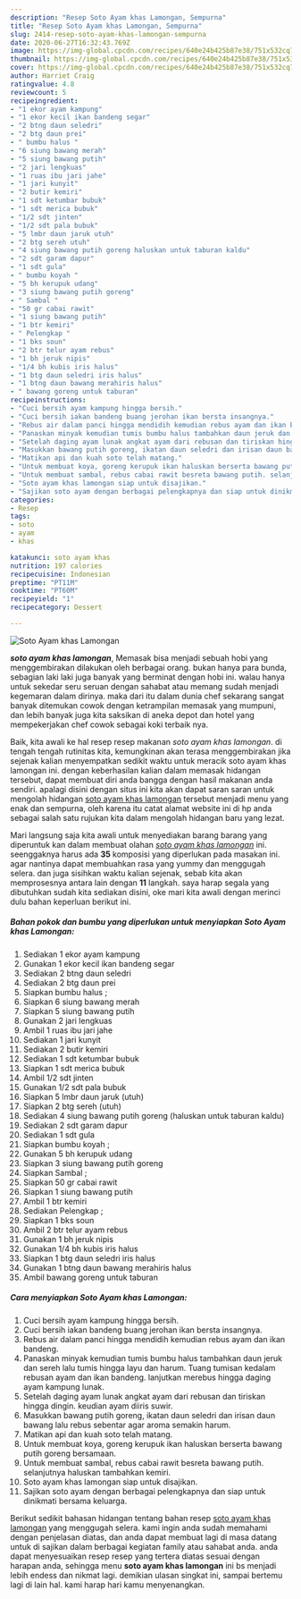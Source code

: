 ```yaml
---
description: "Resep Soto Ayam khas Lamongan, Sempurna"
title: "Resep Soto Ayam khas Lamongan, Sempurna"
slug: 2414-resep-soto-ayam-khas-lamongan-sempurna
date: 2020-06-27T16:32:43.769Z
image: https://img-global.cpcdn.com/recipes/640e24b425b87e38/751x532cq70/soto-ayam-khas-lamongan-foto-resep-utama.jpg
thumbnail: https://img-global.cpcdn.com/recipes/640e24b425b87e38/751x532cq70/soto-ayam-khas-lamongan-foto-resep-utama.jpg
cover: https://img-global.cpcdn.com/recipes/640e24b425b87e38/751x532cq70/soto-ayam-khas-lamongan-foto-resep-utama.jpg
author: Harriet Craig
ratingvalue: 4.8
reviewcount: 5
recipeingredient:
- "1 ekor ayam kampung"
- "1 ekor kecil ikan bandeng segar"
- "2 btng daun seledri"
- "2 btg daun prei"
- " bumbu halus "
- "6 siung bawang merah"
- "5 siung bawang putih"
- "2 jari lengkuas"
- "1 ruas ibu jari jahe"
- "1 jari kunyit"
- "2 butir kemiri"
- "1 sdt ketumbar bubuk"
- "1 sdt merica bubuk"
- "1/2 sdt jinten"
- "1/2 sdt pala bubuk"
- "5 lmbr daun jaruk utuh"
- "2 btg sereh utuh"
- "4 siung bawang putih goreng haluskan untuk taburan kaldu"
- "2 sdt garam dapur"
- "1 sdt gula"
- " bumbu koyah "
- "5 bh kerupuk udang"
- "3 siung bawang putih goreng"
- " Sambal "
- "50 gr cabai rawit"
- "1 siung bawang putih"
- "1 btr kemiri"
- " Pelengkap "
- "1 bks soun"
- "2 btr telur ayam rebus"
- "1 bh jeruk nipis"
- "1/4 bh kubis iris halus"
- "1 btg daun seledri iris halus"
- "1 btng daun bawang merahiris halus"
- " bawang goreng untuk taburan"
recipeinstructions:
- "Cuci bersih ayam kampung hingga bersih."
- "Cuci bersih iakan bandeng buang jerohan ikan bersta insangnya."
- "Rebus air dalam panci hingga mendidih kemudian rebus ayam dan ikan bandeng."
- "Panaskan minyak kemudian tumis bumbu halus tambahkan daun jeruk dan sereh lalu tumis hingga layu dan harum. Tuang tumisan kedalam rebusan ayam dan ikan bandeng. lanjutkan merebus hingga daging ayam kampung lunak."
- "Setelah daging ayam lunak angkat ayam dari rebusan dan tiriskan hingga dingin. keudian ayam diiris suwir."
- "Masukkan bawang putih goreng, ikatan daun seledri dan irisan daun bawang lalu rebus sebentar agar aroma semakin harum."
- "Matikan api dan kuah soto telah matang."
- "Untuk membuat koya, goreng kerupuk ikan haluskan berserta bawang putih goreng bersamaan."
- "Untuk membuat sambal, rebus cabai rawit besreta bawang putih. selanjutnya haluskan tambahkan kemiri."
- "Soto ayam khas lamongan siap untuk disajikan."
- "Sajikan soto ayam dengan berbagai pelengkapnya dan siap untuk dinikmati bersama keluarga."
categories:
- Resep
tags:
- soto
- ayam
- khas

katakunci: soto ayam khas 
nutrition: 197 calories
recipecuisine: Indonesian
preptime: "PT11M"
cooktime: "PT60M"
recipeyield: "1"
recipecategory: Dessert

---
```



![Soto Ayam khas Lamongan](https://img-global.cpcdn.com/recipes/640e24b425b87e38/751x532cq70/soto-ayam-khas-lamongan-foto-resep-utama.jpg)

<b><i>soto ayam khas lamongan</i></b>, Memasak bisa menjadi sebuah hobi yang menggembirakan dilakukan oleh berbagai orang. bukan hanya para bunda, sebagian laki laki juga banyak yang berminat dengan hobi ini. walau hanya untuk sekedar seru seruan dengan sahabat atau memang sudah menjadi kegemaran dalam dirinya. maka dari itu dalam dunia chef sekarang sangat banyak ditemukan cowok dengan ketrampilan memasak yang mumpuni, dan lebih banyak juga kita saksikan di aneka depot dan hotel yang mempekerjakan chef cowok sebagai koki terbaik nya.



Baik, kita awali ke hal resep resep makanan <i>soto ayam khas lamongan</i>. di tengah tengah rutinitas kita, kemungkinan akan terasa menggembirakan jika sejenak kalian menyempatkan sedikit waktu untuk meracik soto ayam khas lamongan ini. dengan keberhasilan kalian dalam memasak hidangan tersebut, dapat membuat diri anda bangga dengan hasil makanan anda sendiri. apalagi disini dengan situs ini kita akan dapat saran saran untuk mengolah hidangan <u>soto ayam khas lamongan</u> tersebut menjadi menu yang enak dan sempurna, oleh karena itu catat alamat website ini di hp anda sebagai salah satu rujukan kita dalam mengolah hidangan baru yang lezat.


Mari langsung saja kita awali untuk menyediakan barang barang yang diperuntuk kan dalam membuat olahan <u><i>soto ayam khas lamongan</i></u> ini. seenggaknya harus ada <b>35</b> komposisi yang diperlukan pada masakan ini. agar nantinya dapat membuahkan rasa yang yummy dan menggugah selera. dan juga sisihkan waktu kalian sejenak, sebab kita akan memprosesnya antara lain dengan <b>11</b> langkah. saya harap segala yang dibutuhkan sudah kita sediakan disini, oke mari kita awali dengan merinci dulu bahan keperluan berikut ini.

<!--inarticleads1-->

##### Bahan pokok dan bumbu yang diperlukan untuk menyiapkan Soto Ayam khas Lamongan:

1. Sediakan 1 ekor ayam kampung
1. Gunakan 1 ekor kecil ikan bandeng segar
1. Sediakan 2 btng daun seledri
1. Sediakan 2 btg daun prei
1. Siapkan  bumbu halus ;
1. Siapkan 6 siung bawang merah
1. Siapkan 5 siung bawang putih
1. Gunakan 2 jari lengkuas
1. Ambil 1 ruas ibu jari jahe
1. Sediakan 1 jari kunyit
1. Sediakan 2 butir kemiri
1. Sediakan 1 sdt ketumbar bubuk
1. Siapkan 1 sdt merica bubuk
1. Ambil 1/2 sdt jinten
1. Gunakan 1/2 sdt pala bubuk
1. Siapkan 5 lmbr daun jaruk (utuh)
1. Siapkan 2 btg sereh (utuh)
1. Sediakan 4 siung bawang putih goreng (haluskan untuk taburan kaldu)
1. Sediakan 2 sdt garam dapur
1. Sediakan 1 sdt gula
1. Siapkan  bumbu koyah ;
1. Gunakan 5 bh kerupuk udang
1. Siapkan 3 siung bawang putih goreng
1. Siapkan  Sambal ;
1. Siapkan 50 gr cabai rawit
1. Siapkan 1 siung bawang putih
1. Ambil 1 btr kemiri
1. Sediakan  Pelengkap ;
1. Siapkan 1 bks soun
1. Ambil 2 btr telur ayam rebus
1. Gunakan 1 bh jeruk nipis
1. Gunakan 1/4 bh kubis iris halus
1. Siapkan 1 btg daun seledri iris halus
1. Gunakan 1 btng daun bawang merahiris halus
1. Ambil  bawang goreng untuk taburan




<!--inarticleads2-->

##### Cara menyiapkan Soto Ayam khas Lamongan:

1. Cuci bersih ayam kampung hingga bersih.
1. Cuci bersih iakan bandeng buang jerohan ikan bersta insangnya.
1. Rebus air dalam panci hingga mendidih kemudian rebus ayam dan ikan bandeng.
1. Panaskan minyak kemudian tumis bumbu halus tambahkan daun jeruk dan sereh lalu tumis hingga layu dan harum. Tuang tumisan kedalam rebusan ayam dan ikan bandeng. lanjutkan merebus hingga daging ayam kampung lunak.
1. Setelah daging ayam lunak angkat ayam dari rebusan dan tiriskan hingga dingin. keudian ayam diiris suwir.
1. Masukkan bawang putih goreng, ikatan daun seledri dan irisan daun bawang lalu rebus sebentar agar aroma semakin harum.
1. Matikan api dan kuah soto telah matang.
1. Untuk membuat koya, goreng kerupuk ikan haluskan berserta bawang putih goreng bersamaan.
1. Untuk membuat sambal, rebus cabai rawit besreta bawang putih. selanjutnya haluskan tambahkan kemiri.
1. Soto ayam khas lamongan siap untuk disajikan.
1. Sajikan soto ayam dengan berbagai pelengkapnya dan siap untuk dinikmati bersama keluarga.




Berikut sedikit bahasan hidangan tentang bahan resep <u>soto ayam khas lamongan</u> yang menggugah selera. kami ingin anda sudah memahami dengan penjelasan diatas, dan anda dapat membuat lagi di masa datang untuk di sajikan dalam berbagai kegiatan family atau sahabat anda. anda dapat menyesuaikan resep resep yang tertera diatas sesuai dengan harapan anda, sehingga menu <b>soto ayam khas lamongan</b> ini bs menjadi lebih endess dan nikmat lagi. demikian ulasan singkat ini, sampai bertemu lagi di lain hal. kami harap hari kamu menyenangkan.
